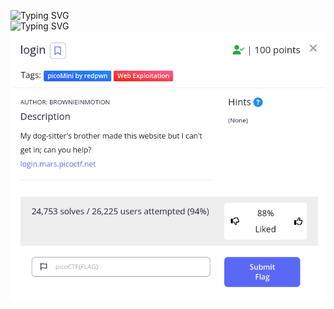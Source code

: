 ![Typing SVG](https://readme-typing-svg.herokuapp.com?font=Fira+Code&pause=1000&width=435&size=35&lines=login)
<br>
![Typing SVG](https://readme-typing-svg.herokuapp.com?font=Fira+Code&weight=500&pause=1000&color=F70000&width=435&lines=Web+Exploitation)
![Challenge Description](login.png)
